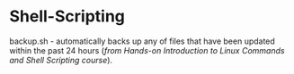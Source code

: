 # Shell-Scripting
backup.sh - automatically backs up any of files that have been updated within the past 24 hours (*from Hands-on Introduction to Linux Commands and Shell Scripting course*).
